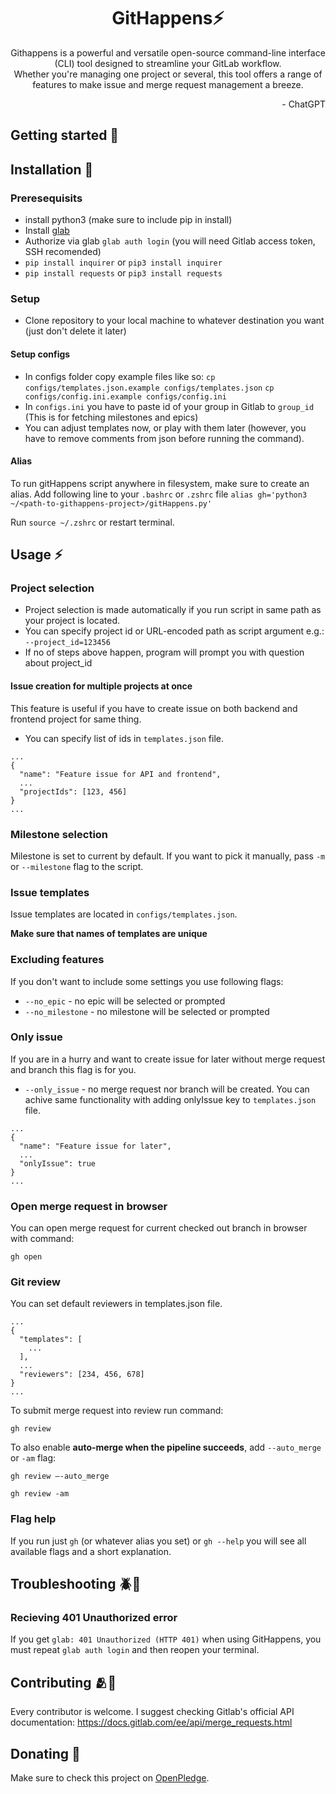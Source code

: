 <div align="center">
  <h1>GitHappens⚡</h1>

Githappens is a powerful and versatile open-source command-line interface (CLI) tool designed to streamline your GitLab workflow. <br>
Whether you're managing one project or several, this tool offers a range of features to make issue and merge request management a breeze.

  <div align="right">- ChatGPT</div>
</div>

## Getting started 🚀

## Installation 🔨

### Preresequisits

- install python3 (make sure to include pip in install)
- Install [glab](https://gitlab.com/gitlab-org/cli)
- Authorize via glab `glab auth login` (you will need Gitlab access token, SSH recomended)
- `pip install inquirer` or `pip3 install inquirer`
- `pip install requests` or `pip3 install requests`

### Setup

- Clone repository to your local machine to whatever destination you want (just don't delete it later)

#### Setup configs

- In configs folder copy example files like so:
  `cp configs/templates.json.example configs/templates.json`
  `cp configs/config.ini.example configs/config.ini`
- In `configs.ini` you have to paste id of your group in Gitlab to `group_id` (This is for fetching milestones and epics)
- You can adjust templates now, or play with them later (however, you have to remove comments from json before running the command).

#### Alias

To run gitHappens script anywhere in filesystem, make sure to create an alias.
Add following line to your `.bashrc` or `.zshrc` file
`alias gh='python3 ~/<path-to-githappens-project>/gitHappens.py'`

Run `source ~/.zshrc` or restart terminal.

## Usage ⚡

### Project selection

- Project selection is made automatically if you run script in same path as your project is located.
- You can specify project id or URL-encoded path as script argument e.g.: `--project_id=123456`
- If no of steps above happen, program will prompt you with question about project_id

#### Issue creation for multiple projects at once

This feature is useful if you have to create issue on both backend and frontend project for same thing.

- You can specify list of ids in `templates.json` file.

```
...
{
  "name": "Feature issue for API and frontend",
  ...
  "projectIds": [123, 456]
}
...
```

### Milestone selection

Milestone is set to current by default. If you want to pick it manually, pass `-m` or `--milestone` flag to the script.

### Issue templates

Issue templates are located in `configs/templates.json`.

**Make sure that names of templates are unique**

### Excluding features

If you don't want to include some settings you use following flags:

- `--no_epic` - no epic will be selected or prompted
- `--no_milestone` - no milestone will be selected or prompted

### Only issue

If you are in a hurry and want to create issue for later without merge request and branch this flag is for you.

- `--only_issue` - no merge request nor branch will be created.
  You can achive same functionality with adding onlyIssue key to `templates.json` file.

```
...
{
  "name": "Feature issue for later",
  ...
  "onlyIssue": true
}
...
```

### Open merge request in browser

You can open merge request for current checked out branch in browser with command:

```
gh open
```

### Git review

You can set default reviewers in templates.json file.

```
...
{
  "templates": [
    ...
  ],
  ...
  "reviewers": [234, 456, 678]
}
...
```

To submit merge request into review run command:

```
gh review
```

To also enable **auto-merge when the pipeline succeeds**, add `--auto_merge` or `-am` flag:

```
gh review –-auto_merge

gh review -am
```

### Flag help

If you run just `gh` (or whatever alias you set) or `gh --help` you will see all available flags and a short explanation.

## Troubleshooting 🪲🔫

### Recieving 401 Unauthorized error

If you get `glab: 401 Unauthorized (HTTP 401)` when using GitHappens, you must repeat `glab auth login`
and then reopen your terminal.

## Contributing 🫂🫶

Every contributor is welcome.
I suggest checking Gitlab's official API documentation: https://docs.gitlab.com/ee/api/merge_requests.html

## Donating 💜

Make sure to check this project on [OpenPledge](https://app.openpledge.io/repositories/zigcBenx/gitHappens).

